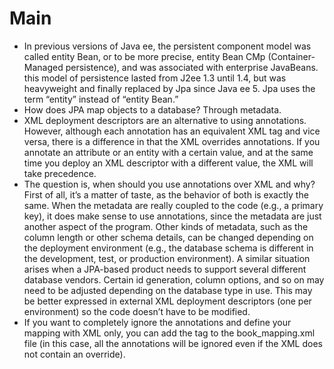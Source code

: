 Main
===
* In previous versions of Java ee, the persistent component model was called entity Bean, or to be more precise, entity Bean CMp (Container-Managed persistence), and was associated with enterprise JavaBeans. this model of persistence lasted from J2ee 1.3 until 1.4, but was heavyweight and finally replaced by Jpa since Java ee 5. Jpa uses the term “entity” instead of “entity Bean.”
* How does JPA map objects to a database? Through metadata.
* XML deployment descriptors are an alternative to using annotations. However, although each annotation has
an equivalent XML tag and vice versa, there is a difference in that the XML overrides annotations. If you annotate an
attribute or an entity with a certain value, and at the same time you deploy an XML descriptor with a different value,
the XML will take precedence.
* The question is, when should you use annotations over XML and why? First of all, it’s a matter of taste, as the
behavior of both is exactly the same. When the metadata are really coupled to the code (e.g., a primary key), it does
make sense to use annotations, since the metadata are just another aspect of the program. Other kinds of metadata,
such as the column length or other schema details, can be changed depending on the deployment environment
(e.g., the database schema is different in the development, test, or production environment). A similar situation
arises when a JPA-based product needs to support several different database vendors. Certain id generation, column
options, and so on may need to be adjusted depending on the database type in use. This may be better expressed in
external XML deployment descriptors (one per environment) so the code doesn’t have to be modified.
* If you want to completely ignore the annotations and define your mapping with XML only, you can add the<xml-mapping-metadata-complete> tag to the book_mapping.xml file (in this case, all the annotations will be ignored even if the XML does not contain an override).
